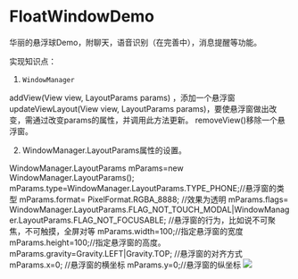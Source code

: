 # FloatWindowDemo
华丽的悬浮球Demo，附聊天，语音识别（在完善中），消息提醒等功能。

实现知识点：
1.     WindowManager

addView(View view, LayoutParams params) ，添加一个悬浮窗
updateViewLayout(View view, LayoutParams params)，要使悬浮窗做出改变，需通过改变params的属性，并调用此方法更新。
removeView()移除一个悬浮窗。

2.  WindowManager.LayoutParams属性的设置。

WindowManager.LayoutParams mParams=new WindowManager.LayoutParams();
mParams.type=WindowManager.LayoutParams.TYPE_PHONE;//悬浮窗的类型
mParams.format= PixelFormat.RGBA_8888;  //效果为透明
mParams.flags=
WindowManager.LayoutParams.FLAG_NOT_TOUCH_MODAL|WindowManager.LayoutParams.FLAG_NOT_FOCUSABLE; //悬浮窗的行为，比如说不可聚焦，不可触摸，全屏对等
mParams.width=100;//指定悬浮窗的宽度
mParams.height=100;//指定悬浮窗的高度。
mParams.gravity=Gravity.LEFT|Gravity.TOP; //悬浮窗的对齐方式
mParams.x=0;  //悬浮窗的横坐标
mParams.y=0;//悬浮窗的纵坐标
![](http://www.baidu.com/img/bdlogo.gif) 
